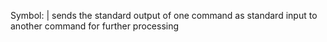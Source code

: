 Symbol: |
sends the standard output of one command as standard input to another command for further processing